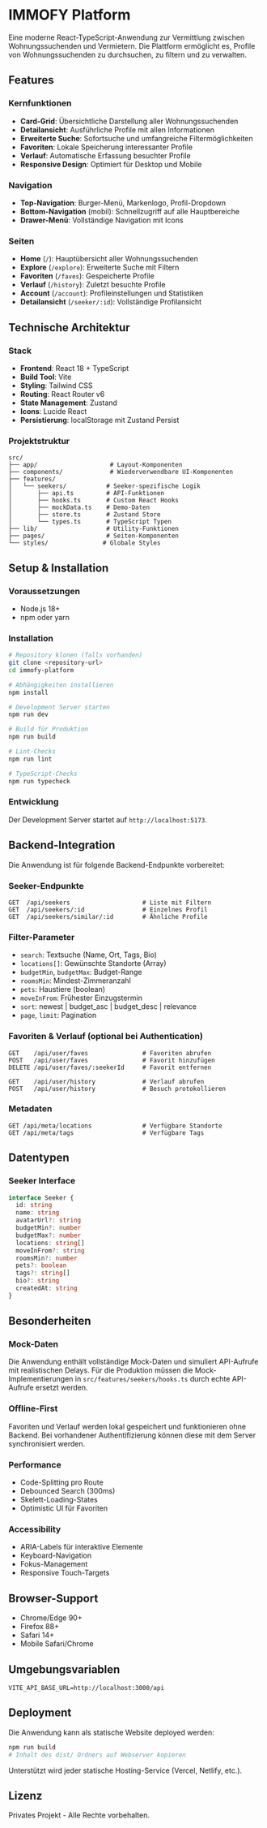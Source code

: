 # IMMOFY Platform

Eine moderne React-TypeScript-Anwendung zur Vermittlung zwischen Wohnungssuchenden und Vermietern. Die Plattform ermöglicht es, Profile von Wohnungssuchenden zu durchsuchen, zu filtern und zu verwalten.

## Features

### Kernfunktionen
- **Card-Grid**: Übersichtliche Darstellung aller Wohnungssuchenden
- **Detailansicht**: Ausführliche Profile mit allen Informationen
- **Erweiterte Suche**: Sofortsuche und umfangreiche Filtermöglichkeiten
- **Favoriten**: Lokale Speicherung interessanter Profile
- **Verlauf**: Automatische Erfassung besuchter Profile
- **Responsive Design**: Optimiert für Desktop und Mobile

### Navigation
- **Top-Navigation**: Burger-Menü, Markenlogo, Profil-Dropdown
- **Bottom-Navigation** (mobil): Schnellzugriff auf alle Hauptbereiche
- **Drawer-Menü**: Vollständige Navigation mit Icons

### Seiten
- **Home** (`/`): Hauptübersicht aller Wohnungssuchenden
- **Explore** (`/explore`): Erweiterte Suche mit Filtern
- **Favoriten** (`/faves`): Gespeicherte Profile
- **Verlauf** (`/history`): Zuletzt besuchte Profile
- **Account** (`/account`): Profileinstellungen und Statistiken
- **Detailansicht** (`/seeker/:id`): Vollständige Profilansicht

## Technische Architektur

### Stack
- **Frontend**: React 18 + TypeScript
- **Build Tool**: Vite
- **Styling**: Tailwind CSS
- **Routing**: React Router v6
- **State Management**: Zustand
- **Icons**: Lucide React
- **Persistierung**: localStorage mit Zustand Persist

### Projektstruktur
```
src/
├── app/                    # Layout-Komponenten
├── components/             # Wiederverwendbare UI-Komponenten
├── features/
│   └── seekers/           # Seeker-spezifische Logik
│       ├── api.ts         # API-Funktionen
│       ├── hooks.ts       # Custom React Hooks
│       ├── mockData.ts    # Demo-Daten
│       ├── store.ts       # Zustand Store
│       └── types.ts       # TypeScript Typen
├── lib/                   # Utility-Funktionen
├── pages/                 # Seiten-Komponenten
└── styles/               # Globale Styles
```

## Setup & Installation

### Voraussetzungen
- Node.js 18+ 
- npm oder yarn

### Installation
```bash
# Repository klonen (falls vorhanden)
git clone <repository-url>
cd immofy-platform

# Abhängigkeiten installieren
npm install

# Development Server starten
npm run dev

# Build für Produktion
npm run build

# Lint-Checks
npm run lint

# TypeScript-Checks
npm run typecheck
```

### Entwicklung
Der Development Server startet auf `http://localhost:5173`.

## Backend-Integration

Die Anwendung ist für folgende Backend-Endpunkte vorbereitet:

### Seeker-Endpunkte
```
GET  /api/seekers                    # Liste mit Filtern
GET  /api/seekers/:id                # Einzelnes Profil
GET  /api/seekers/similar/:id        # Ähnliche Profile
```

### Filter-Parameter
- `search`: Textsuche (Name, Ort, Tags, Bio)
- `locations[]`: Gewünschte Standorte (Array)
- `budgetMin`, `budgetMax`: Budget-Range
- `roomsMin`: Mindest-Zimmeranzahl
- `pets`: Haustiere (boolean)
- `moveInFrom`: Frühester Einzugstermin
- `sort`: newest | budget_asc | budget_desc | relevance
- `page`, `limit`: Pagination

### Favoriten & Verlauf (optional bei Authentication)
```
GET    /api/user/faves               # Favoriten abrufen
POST   /api/user/faves               # Favorit hinzufügen
DELETE /api/user/faves/:seekerId     # Favorit entfernen

GET    /api/user/history             # Verlauf abrufen
POST   /api/user/history             # Besuch protokollieren
```

### Metadaten
```
GET /api/meta/locations              # Verfügbare Standorte
GET /api/meta/tags                   # Verfügbare Tags
```

## Datentypen

### Seeker Interface
```typescript
interface Seeker {
  id: string
  name: string
  avatarUrl?: string
  budgetMin?: number
  budgetMax?: number
  locations: string[]
  moveInFrom?: string
  roomsMin?: number
  pets?: boolean
  tags?: string[]
  bio?: string
  createdAt: string
}
```

## Besonderheiten

### Mock-Daten
Die Anwendung enthält vollständige Mock-Daten und simuliert API-Aufrufe mit realistischen Delays. Für die Produktion müssen die Mock-Implementierungen in `src/features/seekers/hooks.ts` durch echte API-Aufrufe ersetzt werden.

### Offline-First
Favoriten und Verlauf werden lokal gespeichert und funktionieren ohne Backend. Bei vorhandener Authentifizierung können diese mit dem Server synchronisiert werden.

### Performance
- Code-Splitting pro Route
- Debounced Search (300ms)
- Skelett-Loading-States
- Optimistic UI für Favoriten

### Accessibility
- ARIA-Labels für interaktive Elemente
- Keyboard-Navigation
- Fokus-Management
- Responsive Touch-Targets

## Browser-Support

- Chrome/Edge 90+
- Firefox 88+
- Safari 14+
- Mobile Safari/Chrome

## Umgebungsvariablen

```env
VITE_API_BASE_URL=http://localhost:3000/api
```

## Deployment

Die Anwendung kann als statische Website deployed werden:

```bash
npm run build
# Inhalt des dist/ Ordners auf Webserver kopieren
```

Unterstützt wird jeder statische Hosting-Service (Vercel, Netlify, etc.).

## Lizenz

Privates Projekt - Alle Rechte vorbehalten.